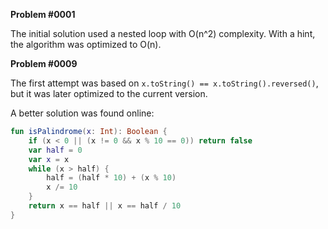 **Problem #0001**

The initial solution used a nested loop with O(n^2) complexity. With a hint, the algorithm was optimized to O(n).

**Problem #0009**

The first attempt was based on `x.toString() == x.toString().reversed()`, but it was later optimized to the current version.


A better solution was found online: 
```kotlin
fun isPalindrome(x: Int): Boolean {
    if (x < 0 || (x != 0 && x % 10 == 0)) return false  
    var half = 0
    var x = x  
    while (x > half) {  
        half = (half * 10) + (x % 10)  
        x /= 10  
    }  
    return x == half || x == half / 10  
}
```